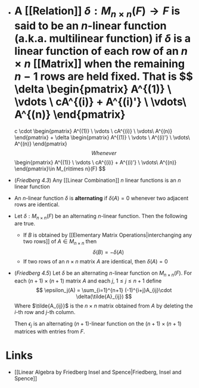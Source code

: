 * A [[Relation]] $\delta:M_{n\times n}(F)\to F$ is said to be an **$n$-linear function** (a.k.a. **multilinear function**) if $\delta$ is a linear function of each row of an $n\times n$ [[Matrix]] when the remaining $n-1$ rows are held fixed. That is 
  $$
  \delta
  \begin{pmatrix}
  A^{(1)} \\
  \vdots \\
  cA^{(i)} + A^{(i)'} \\
  \vdots\\
  A^{(n)}
  \end{pmatrix}
  = 
  c \cdot
  \begin{pmatrix}
  A^{(1)} \\
  \vdots \\
  cA^{(i)} \\
  \vdots\\
  A^{(n)}
  \end{pmatrix} +
  \delta
  \begin{pmatrix}
  A^{(1)} \\
  \vdots \\
  A^{(i)'} \\
  \vdots\\
  A^{(n)}
  \end{pmatrix}
  $$
  Whenever 
  $$
  \begin{pmatrix}
  A^{(1)} \\
  \vdots \\
  cA^{(i)} + A^{(i)'} \\
  \vdots\\
  A^{(n)}
  \end{pmatrix}\in M_{n\times n}(F)
  $$

* (*Friedberg 4.3*) Any [[Linear Combination]] $n$ linear functions is an $n$ linear function 

* An $n$-linear function $\delta$ is **alternating** if $\delta (A) = 0$ whenever two adjacent rows are identical.

* Let $\delta:M_{n\times n}(F)$ be an alternating $n$-linear function. Then the following are true.
	* If $B$ is obtained by [[Elementary Matrix Operations|interchanging any two rows]] of $A\in M_{n\times n}$ then 
	  $$
	  \delta(B)=-\delta(A)
	  $$
	* If two rows of an $n\times n$ matrix $A$ are identical, then $\delta(A)=0$

* (*Friedberg 4.5*) Let $\delta$ be an alternating $n$-linear function on $M_{n\times n}(F)$. For each $(n+1)\times (n+1)$ matrix $A$ and each $j$, $1\le j \le n+1$ define 
  $$
  \epsilon_j(A) = \sum_{i=1}^{n+1} (-1)^{i+j}A_{ij}\cdot \delta(\tilde{A}_{ij})
  $$
  Where $\tilde{A_{ij}}$ is the $n\times n$ matrix obtained from $A$ by deleting the $i$-th row and $j$-th column.
  
  Then $\epsilon_j$ is an alternating $(n+1)$-linear function on the $(n+1)\times(n+1)$ matrices with entries from $F$.

# Links
* [[Linear Algebra by Friedberg Insel and Spence|Friedberg, Insel and Spence]]